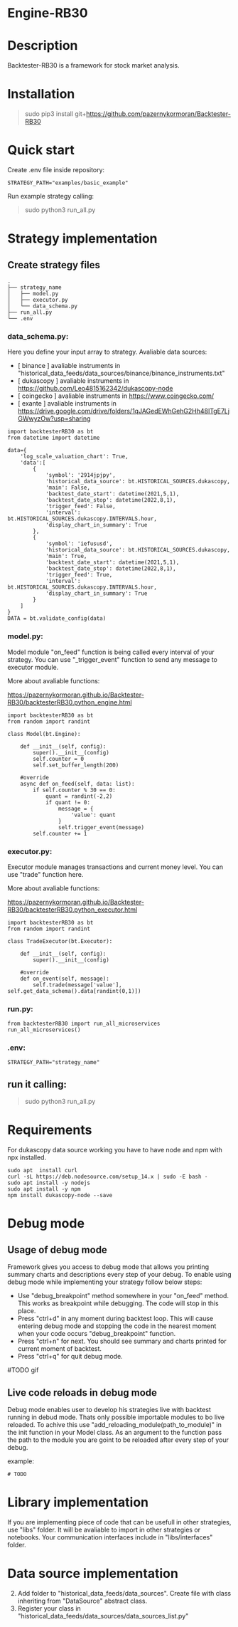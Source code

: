 # Engine-RB30

# Description

Backtester-RB30 is a framework for stock market analysis.

# Installation

> sudo pip3 install git+https://github.com/pazernykormoran/Backtester-RB30

# Quick start

Create .env file inside repository:
~~~
STRATEGY_PATH="examples/basic_example"
~~~

Run example strategy calling:
> sudo python3 run_all.py

# Strategy implementation

## Create strategy files

    .
    ├── strategy_name                    
    │   ├── model.py           
    │   ├── executor.py          
    │   └── data_schema.py 
    ├── run_all.py            
    └── .env

### data_schema.py:
Here you define your input array to strategy.
Avaliable data sources: 
- [ binance ] avaliable instruments in "historical_data_feeds/data_sources/binance/binance_instruments.txt"
- [ dukascopy ] avaliable instruments in https://github.com/Leo4815162342/dukascopy-node
- [ coingecko ] avaliable instruments in https://www.coingecko.com/
- [ exante ] avaliable instruments in https://drive.google.com/drive/folders/1qJAGedEWhGehG2Hh48ITgE7LjGWwyzOw?usp=sharing

~~~
import backtesterRB30 as bt
from datetime import datetime

data={
    'log_scale_valuation_chart': True,
    'data':[
        {
            'symbol': '2914jpjpy',
            'historical_data_source': bt.HISTORICAL_SOURCES.dukascopy,
            'main': False,
            'backtest_date_start': datetime(2021,5,1),
            'backtest_date_stop': datetime(2022,8,1),
            'trigger_feed': False,
            'interval': bt.HISTORICAL_SOURCES.dukascopy.INTERVALS.hour,
            'display_chart_in_summary': True
        },
        {
            'symbol': 'iefususd',
            'historical_data_source': bt.HISTORICAL_SOURCES.dukascopy,
            'main': True,
            'backtest_date_start': datetime(2021,5,1),
            'backtest_date_stop': datetime(2022,8,1),
            'trigger_feed': True,
            'interval': bt.HISTORICAL_SOURCES.dukascopy.INTERVALS.hour,
            'display_chart_in_summary': True
        }
    ]
}
DATA = bt.validate_config(data)
~~~

### model.py:
Model module "on_feed" function is being called every interval of your strategy. You can use "_trigger_event" function to send any message to executor module.

More about avaliable functions: 

https://pazernykormoran.github.io/Backtester-RB30/backtesterRB30.python_engine.html

~~~
import backtesterRB30 as bt
from random import randint

class Model(bt.Engine):
    
    def __init__(self, config):
        super().__init__(config)
        self.counter = 0
        self.set_buffer_length(200)

    #override
    async def on_feed(self, data: list):
        if self.counter % 30 == 0:
            quant = randint(-2,2)
            if quant != 0:
                message = {
                    'value': quant
                }
                self.trigger_event(message)
        self.counter += 1
~~~

### executor.py:
Executor module manages transactions and current money level. You can use "trade" function here.

More about avaliable functions:

https://pazernykormoran.github.io/Backtester-RB30/backtesterRB30.python_executor.html
~~~
import backtesterRB30 as bt
from random import randint

class TradeExecutor(bt.Executor):

    def __init__(self, config):
        super().__init__(config)

    #override
    def on_event(self, message):
        self.trade(message['value'], self.get_data_schema().data[randint(0,1)])
~~~

### run.py:
~~~
from backtesterRB30 import run_all_microservices
run_all_microservices()
~~~

### .env:
~~~
STRATEGY_PATH="strategy_name"
~~~
## run it calling:
> sudo python3 run_all.py

#
# Requirements
For dukascopy data source working you have to have node and npm with npx installed.
~~~
sudo apt  install curl
curl -sL https://deb.nodesource.com/setup_14.x | sudo -E bash -
sudo apt install -y nodejs
sudo apt install -y npm
npm install dukascopy-node --save
~~~

# Debug mode

## Usage of debug mode
Framework gives you access to debug mode that allows you printing summary charts and descriptions every step of your debug. To enable using debug mode while implementing your strategy follow below steps:
- Use "debug_breakpoint" method somewhere in your "on_feed" method. This works as breakpoint while debugging. The code will stop in this place.
- Press "ctrl+d" in any moment during backtest loop. This will cause entering debug mode and stopping the code in the nearest moment when your code occurs "debug_breakpoint" function.
- Press "ctrl+n" for next. You should see summary and charts printed for current moment of backtest.
- Press "ctrl+q" for quit debug mode.

#TODO gif

## Live code reloads in debug mode
Debug mode enables user to develop his strategies live with backtest running in debud mode. Thats only possible importable modules to bo live reloaded. To achive this use "add_reloading_module(path_to_module)" in the init function in your Model class. As an argument to the function pass the path to the module you are goint to be reloaded after every step of your debug.

example:

~~~
# TODO
~~~

# Library implementation

If you are implementing piece of code that can be usefull in other strategies, use "libs" folder. It will be avaliable to import in other strategies or notebooks.
Your communication interfaces include in "libs/interfaces" folder.

# Data source implementation

2. Add folder to "historical_data_feeds/data_sources". Create file with class inheriting from "DataSource" abstract class.
3. Register your class in "historical_data_feeds/data_sources/data_sources_list.py" 

